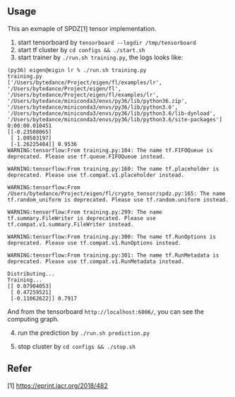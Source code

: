 ## Usage

This an exmaple of SPDZ[1] tensor implementation.

1. start tensorboard by `tensorboard --logdir /tmp/tensorboard`
2. start tf cluster by `cd configs && ./start.sh`
3. start trainer by `./run.sh training.py`, the logs looks like:
```
(py36) eigen@eigin lr % ./run.sh training.py
training.py
['/Users/bytedance/Project/eigen/fl/examples/lr', '/Users/bytedance/Project/eigen/fl', '/Users/bytedance/Project/eigen/fl/examples/lr', '/Users/bytedance/miniconda3/envs/py36/lib/python36.zip', '/Users/bytedance/miniconda3/envs/py36/lib/python3.6', '/Users/bytedance/miniconda3/envs/py36/lib/python3.6/lib-dynload', '/Users/bytedance/miniconda3/envs/py36/lib/python3.6/site-packages']
0:00:00.010451
[[-0.23508065]
 [ 1.09503197]
 [-1.26225484]] 0.9536
WARNING:tensorflow:From training.py:104: The name tf.FIFOQueue is deprecated. Please use tf.queue.FIFOQueue instead.

WARNING:tensorflow:From training.py:160: The name tf.placeholder is deprecated. Please use tf.compat.v1.placeholder instead.

WARNING:tensorflow:From /Users/bytedance/Project/eigen/fl/crypto_tensor/spdz.py:165: The name tf.random_uniform is deprecated. Please use tf.random.uniform instead.

WARNING:tensorflow:From training.py:299: The name tf.summary.FileWriter is deprecated. Please use tf.compat.v1.summary.FileWriter instead.

WARNING:tensorflow:From training.py:300: The name tf.RunOptions is deprecated. Please use tf.compat.v1.RunOptions instead.

WARNING:tensorflow:From training.py:301: The name tf.RunMetadata is deprecated. Please use tf.compat.v1.RunMetadata instead.

Distributing...
Training...
[[ 0.07904053]
 [ 0.47259521]
 [-0.11062622]] 0.7917
```
And from the tensorboard `http://localhost:6006/`, you can see the computing graph. 

4. run the prediction by `./run.sh prediction.py`

5. stop cluster by `cd configs && ./stop.sh`

## Refer
[1] https://eprint.iacr.org/2018/482
